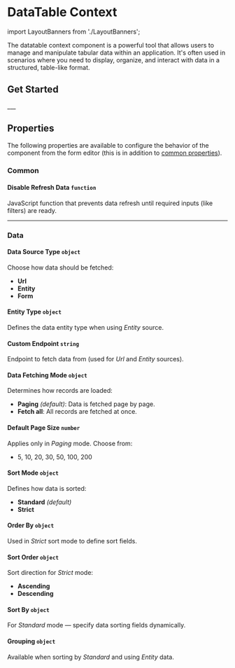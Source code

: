 # DataTable Context

import LayoutBanners from './LayoutBanners';

The datatable context component is a powerful tool that allows users to manage and manipulate tabular data within an application. It's often used in scenarios where you need to display, organize, and interact with data in a structured, table-like format. 

## **Get Started**

<LayoutBanners url="https://app.guideflow.com/embed/lpx4823s4k" type={1}/>
___

## Properties

The following properties are available to configure the behavior of the component from the form editor (this is in addition to [common properties](/docs/front-end-basics/form-components/common-component-properties)).

### Common

#### **Disable Refresh Data** `function`  
JavaScript function that prevents data refresh until required inputs (like filters) are ready.

___

### Data

#### **Data Source Type** `object`  
Choose how data should be fetched:
- **Url**
- **Entity**
- **Form**

#### **Entity Type** `object`  
Defines the data entity type when using *Entity* source.

#### **Custom Endpoint** `string`  
Endpoint to fetch data from (used for *Url* and *Entity* sources).

#### **Data Fetching Mode** `object`  
Determines how records are loaded:
- **Paging** *(default)*: Data is fetched page by page.
- **Fetch all**: All records are fetched at once.

#### **Default Page Size** `number`  
Applies only in *Paging* mode. Choose from:
- 5, 10, 20, 30, 50, 100, 200

#### **Sort Mode** `object`  
Defines how data is sorted:
- **Standard** *(default)*
- **Strict**

#### **Order By** `object`  
Used in *Strict* sort mode to define sort fields.

#### **Sort Order** `object`  
Sort direction for *Strict* mode:
- **Ascending**
- **Descending**

#### **Sort By** `object`  
For *Standard* mode — specify data sorting fields dynamically.

#### **Grouping** `object`  
Available when sorting by *Standard* and using *Entity* data.
